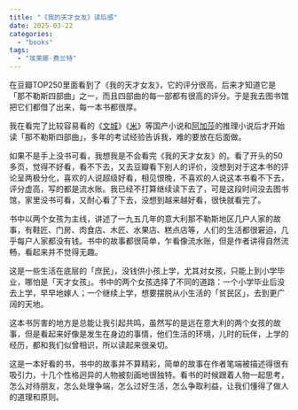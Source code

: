 ```yaml
---
title: "《我的天才女友》读后感"
date: 2025-03-22
categories: 
  - "books"
tags: 
  - "埃莱娜·费兰特"
---
```


在豆瓣TOP250里面看到了《我的天才女友》，它的评分很高，后来才知道它是「那不勒斯四部曲」之一，而且四部曲的每一部都有很高的评分。于是我去图书馆把它们都借了出来，每一本书都很厚。

我在看完了比较容易看的《[文城](https://www.jfsay.com/archives/3826.html)》《[米](https://www.jfsay.com/archives/3839.html)》等国产小说和[阿加莎](https://www.jfsay.com/archives/3894.html)的推理小说后才开始读「那不勒斯四部曲」，多年的考试经验告诉我，难的要放在后面做。

如果不是手上没书可看，我想我是不会看完《我的天才女友》的。看了开头的50多页，觉得不好看，看不下去，又去豆瓣看下别人的评价，没想到对于这本书的评论呈两极分化，喜欢的人说超级好看，相见恨晚，不喜欢的人说这本书看不下去，评分虚高，写的都是流水账。我已经不打算继续读下去了，可是这段时间没去图书馆，家里没书可看，又耐心看了下去，没想到越来越好看，很快就看完了。

书中以两个女孩为主线，讲述了一九五几年的意大利那不勒斯地区几户人家的故事，有鞋匠、门房、肉食店、木匠、水果店、糕点店等，人们的生活都很窘迫，几乎每户人家都没有钱。书中的故事都很简单，乍看像流水账，但是作者讲得自然流畅，看起来并不觉得无趣。

这是一些生活在底层的「庶民」，没钱供小孩上学，尤其对女孩，只能上到小学毕业，哪怕是「天才女孩」。书中的两个女孩选择了不同的道路：一个小学毕业后没去上学，早早地嫁人；一个继续上学，想要摆脱从小生活的「贫民区」，去到更广阔的天地。

这本书厉害的地方是总能让我引起共鸣，虽然写的是远在意大利的两个女孩的故事，但是看起来好像是发生在身边的事情，他们生活的环境，儿时的玩伴，上学的经历，都和我们似曾相识，所以读起来很亲切。

这是一本好看的书，书中的故事并不算精彩，简单的故事在作者笔端被描述得很有吸引力，十几个性格迥异的人物被刻画地很独特。看书的时候跟着人物一起思考，怎么对待朋友，怎么处理争端，怎么过好生活，怎么争取利益，让我们懂得了做人的道理和原则。
